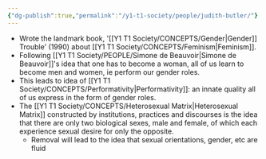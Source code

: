 ```yaml
---
{"dg-publish":true,"permalink":"/y1-t1-society/people/judith-butler/"}
---
```



- Wrote the landmark book, '[[Y1 T1 Society/CONCEPTS/Gender\|Gender]] Trouble' (1990) about [[Y1 T1 Society/CONCEPTS/Feminism\|Feminism]].
- Following [[Y1 T1 Society/PEOPLE/Simone de Beauvoir\|Simone de Beauvoir]]'s idea that one has to become a woman, all of us learn to become men and women, ie perform our gender roles. 
- This leads to idea of [[Y1 T1 Society/CONCEPTS/Performativity\|Performativity]]: an innate quality all of us express in the form of gender roles.
- The [[Y1 T1 Society/CONCEPTS/Heterosexual Matrix\|Heterosexual Matrix]] constructed by institutions, practices and discourses is the idea that there are only two biological sexes, male and female, of which each experience sexual desire for only the opposite. 
	- Removal will lead to the idea that sexual orientations, gender, etc are fluid 